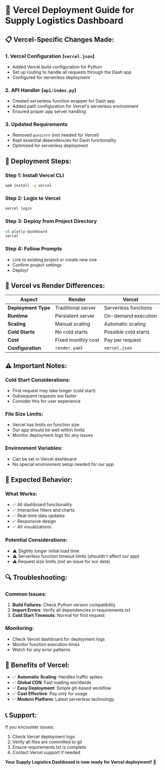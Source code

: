 # 🚀 Vercel Deployment Guide for Supply Logistics Dashboard

## 📋 **Vercel-Specific Changes Made:**

### **1. Vercel Configuration (`vercel.json`)**
- Added Vercel build configuration for Python
- Set up routing to handle all requests through the Dash app
- Configured for serverless deployment

### **2. API Handler (`api/index.py`)**
- Created serverless function wrapper for Dash app
- Added path configuration for Vercel's serverless environment
- Ensured proper app server handling

### **3. Updated Requirements**
- Removed `gunicorn` (not needed for Vercel)
- Kept essential dependencies for Dash functionality
- Optimized for serverless deployment

## 🚀 **Deployment Steps:**

### **Step 1: Install Vercel CLI**
```bash
npm install -g vercel
```

### **Step 2: Login to Vercel**
```bash
vercel login
```

### **Step 3: Deploy from Project Directory**
```bash
cd plotly-dashboard
vercel
```

### **Step 4: Follow Prompts**
- Link to existing project or create new one
- Confirm project settings
- Deploy!

## 🔧 **Vercel vs Render Differences:**

| Aspect | Render | Vercel |
|--------|--------|--------|
| **Deployment Type** | Traditional server | Serverless functions |
| **Runtime** | Persistent server | On-demand execution |
| **Scaling** | Manual scaling | Automatic scaling |
| **Cold Starts** | No cold starts | Possible cold starts |
| **Cost** | Fixed monthly cost | Pay per request |
| **Configuration** | `render.yaml` | `vercel.json` |

## ⚠️ **Important Notes:**

### **Cold Start Considerations:**
- First request may take longer (cold start)
- Subsequent requests are faster
- Consider this for user experience

### **File Size Limits:**
- Vercel has limits on function size
- Our app should be well within limits
- Monitor deployment logs for any issues

### **Environment Variables:**
- Can be set in Vercel dashboard
- No special environment setup needed for our app

## 🎯 **Expected Behavior:**

### **What Works:**
- ✅ All dashboard functionality
- ✅ Interactive filters and charts
- ✅ Real-time data updates
- ✅ Responsive design
- ✅ All visualizations

### **Potential Considerations:**
- ⚠️ Slightly longer initial load time
- ⚠️ Serverless function timeout limits (shouldn't affect our app)
- ⚠️ Request size limits (not an issue for our data)

## 🔍 **Troubleshooting:**

### **Common Issues:**
1. **Build Failures**: Check Python version compatibility
2. **Import Errors**: Verify all dependencies in requirements.txt
3. **Cold Start Timeouts**: Normal for first request

### **Monitoring:**
- Check Vercel dashboard for deployment logs
- Monitor function execution times
- Watch for any error patterns

## 🎉 **Benefits of Vercel:**

- ✅ **Automatic Scaling**: Handles traffic spikes
- ✅ **Global CDN**: Fast loading worldwide
- ✅ **Easy Deployment**: Simple git-based workflow
- ✅ **Cost Effective**: Pay only for usage
- ✅ **Modern Platform**: Latest serverless technology

## 📞 **Support:**

If you encounter issues:
1. Check Vercel deployment logs
2. Verify all files are committed to git
3. Ensure requirements.txt is complete
4. Contact Vercel support if needed

**Your Supply Logistics Dashboard is now ready for Vercel deployment!** 🚀
